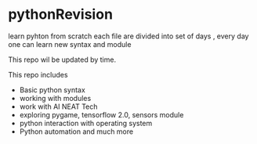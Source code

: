 # pythonRevision

learn pyhton from scratch
each file are divided into set of days , every day one can learn new syntax and module

This repo wil be updated by time.

This repo includes
* Basic python syntax
* working with modules
* work with AI NEAT Tech
* exploring pygame, tensorflow 2.0, sensors module
* python interaction with operating system 
* Python automation 
and much more







